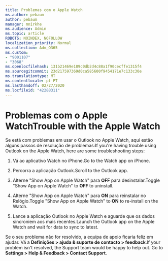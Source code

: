 ```yaml
---
title: Problemas com o Apple Watch
ms.author: pebaum
author: pebaum
manager: mnirkhe
ms.audience: Admin
ms.topic: article
ROBOTS: NOINDEX, NOFOLLOW
localization_priority: Normal
ms.collection: Adm_O365
ms.custom:
- "9001107"
- "3068"
ms.openlocfilehash: 131b21469e189c0db2d4c88a1f90cecffe1315f4
ms.sourcegitcommit: 23d217597369d0ca585600f9454171e7c133c30e
ms.translationtype: MT
ms.contentlocale: pt-PT
ms.lasthandoff: 02/27/2020
ms.locfileid: "42288311"
---
```

# <a name="trouble-with-the-apple-watch"></a><span data-ttu-id="6b8d5-102">Problemas com o Apple Watch</span><span class="sxs-lookup"><span data-stu-id="6b8d5-102">Trouble with the Apple Watch</span></span>

<span data-ttu-id="6b8d5-103">Se está com problemas em usar o Outlook no Apple Watch, aqui estão alguns passos de resolução de problemas:</span><span class="sxs-lookup"><span data-stu-id="6b8d5-103">If you're having trouble using Outlook on the Apple Watch, here are some troubleshooting steps:</span></span> 

1. <span data-ttu-id="6b8d5-104">Vá ao aplicativo Watch no iPhone.</span><span class="sxs-lookup"><span data-stu-id="6b8d5-104">Go to the Watch app on iPhone.</span></span>

2. <span data-ttu-id="6b8d5-105">Percorra a aplicação Outlook.</span><span class="sxs-lookup"><span data-stu-id="6b8d5-105">Scroll to the Outlook app.</span></span>

3. <span data-ttu-id="6b8d5-106">Alterne "Show App on Apple Watch" para **OFF** para desinstalar.</span><span class="sxs-lookup"><span data-stu-id="6b8d5-106">Toggle "Show App on Apple Watch" to **OFF** to uninstall.</span></span>

4. <span data-ttu-id="6b8d5-107">Alterne "Show App on Apple Watch" para **ON** para reinstalar no Relógio.</span><span class="sxs-lookup"><span data-stu-id="6b8d5-107">Toggle "Show App on Apple Watch" to **ON** to re-install on the Watch.</span></span>

5. <span data-ttu-id="6b8d5-108">Lance a aplicação Outlook no Apple Watch e aguarde que os dados sincroniem aos mais recentes.</span><span class="sxs-lookup"><span data-stu-id="6b8d5-108">Launch the Outlook app on the Apple Watch and wait for data to sync to latest.</span></span> 

<span data-ttu-id="6b8d5-109">Se o seu problema não for resolvido, a equipa de apoio ficaria feliz em ajudar. Vá a **Definições > ajuda & suporte de contacto > feedback**.</span><span class="sxs-lookup"><span data-stu-id="6b8d5-109">If your problem isn't resolved, the Support team would be happy to help out. Go to **Settings > Help & Feedback > Contact Support**.</span></span> 